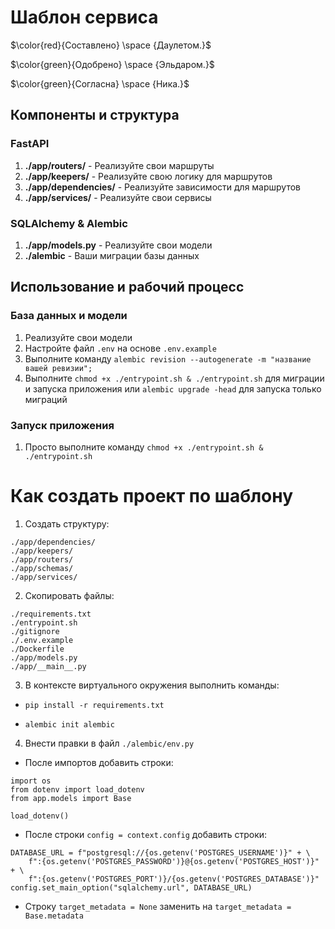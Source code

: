 # Шаблон сервиса

$\color{red}{Составлено} \space {Даулетом.}$

$\color{green}{Одобрено} \space {Эльдаром.}$

$\color{green}{Согласна} \space {Ника.}$


## Компоненты и структура

### FastAPI

1. **./app/routers/** - Реализуйте свои маршруты
2. **./app/keepers/** - Реализуйте свою логику для маршрутов
3. **./app/dependencies/** - Реализуйте зависимости для маршрутов
4. **./app/services/** - Реализуйте свои сервисы

### SQLAlchemy & Alembic

1. **./app/models.py** - Реализуйте свои модели
2. **./alembic** - Ваши миграции базы данных

## Использование и рабочий процесс

### База данных и модели

1. Реализуйте свои модели
2. Настройте файл `.env` на основе `.env.example`
3. Выполните команду `alembic revision --autogenerate -m "название вашей ревизии";`
4. Выполните `chmod +x ./entrypoint.sh & ./entrypoint.sh` для миграции и запуска приложения или `alembic upgrade -head` для запуска только миграций

### Запуск приложения

1. Просто выполните команду `chmod +x ./entrypoint.sh & ./entrypoint.sh`

# Как создать проект по шаблону

1. Создать структуру:
```
./app/dependencies/
./app/keepers/
./app/routers/
./app/schemas/
./app/services/
```

2. Скопировать файлы:
```
./requirements.txt
./entrypoint.sh
./gitignore
./.env.example
./Dockerfile
./app/models.py
./app/__main__.py
```

3. В контексте виртуального окружения выполнить команды:

 - ``pip install -r requirements.txt``

 - ``alembic init alembic``

4. Внести правки в файл ``./alembic/env.py``

 - После импортов добавить строки:
```
import os
from dotenv import load_dotenv
from app.models import Base

load_dotenv()
```

 - После строки ``config = context.config`` добавить строки:
```
DATABASE_URL = f"postgresql://{os.getenv('POSTGRES_USERNAME')}" + \
    f":{os.getenv('POSTGRES_PASSWORD')}@{os.getenv('POSTGRES_HOST')}" + \
    f":{os.getenv('POSTGRES_PORT')}/{os.getenv('POSTGRES_DATABASE')}"
config.set_main_option("sqlalchemy.url", DATABASE_URL)
```

 - Строку ``target_metadata = None`` заменить на ``target_metadata = Base.metadata``
